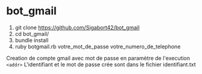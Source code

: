 # bot_gmail

1. git clone https://github.com/Sigabort42/bot_gmail
1. cd bot_gmail/
1. bundle install 
1. ruby botgmail.rb votre_mot_de_passe votre_numero_de_telephone

Creation de compte gmail avec mot de passe en paramètre de l'execution `<addr>`
L'identifiant et le mot de passe crée sont dans le fichier identifiant.txt
